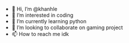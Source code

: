- 👋 Hi, I’m @khanhle
- 👀 I’m interested in coding
- 🌱 I’m currently learning python
- 💞️ I’m looking to collaborate on gaming project
- 📫 How to reach me idk

<!---
khanhledzcuto/khanhledzcuto is a ✨ special ✨ repository because its `README.md` (this file) appears on your GitHub profile.
You can click the Preview link to take a look at your changes.
--->
